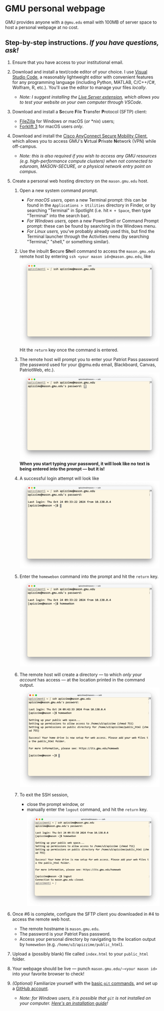 
# GMU personal webpage
GMU provides anyone with a `@gmu.edu` email with 100MB of server space to host a personal webpage at no cost.

## Step-by-step instructions. _If you have questions, ask!_
1. Ensure that you have access to your institutional email.
3. Download and install a text/code editor of your choice. I use [Visual Studio Code](https://code.visualstudio.com/), a reasonably lightweight editor with convenient features for any programming language (including Python, MATLAB, C/C++/C#, Wolfram, R, etc.). You'll use the editor to manage your files _locally_.
    - _Note: I suggest installing the [Live Server extension](https://marketplace.visualstudio.com/items?itemName=ritwickdey.LiveServer), which allows you to test your website on your own computer through VSCode_.
4. Download and install a **S**ecure **F**ile **T**ransfer **P**rotocol (SFTP) client:
    - [FileZilla](https://filezilla-project.org/download.php?type=client) for Windows _or_ macOS (_or_ *nix) users;
    - [Forklift 3](https://binarynights.com/) for macOS users _only_.
5. Download and install the [Cisco AnyConnect Secure Mobility Client](https://its.gmu.edu/service/virtual-private-network-vpn/), which allows you to access GMU's **V**irtual **P**rivate **N**etwork (VPN) while off-campus. 
    - _Note: this is also required if you wish to access _any_ GMU resources (e.g. high-performance compute clusters) when not connected to eduroam, MASON-SECURE, or a physical network entry point on campus_.
6. Create a personal web hosting directory on the `mason.gmu.edu` host.
    1. Open a new system command prompt.
        - _For macOS users,_ open a new Terminal prompt: this can be found in the `Applications > Utilities` directory in Finder, or by searching "Terminal" in Spotlight (i.e. hit `⌘ + Space`, then type "Terminal" into the search bar). 
        - _For Windows users,_ open a new PowerShell or Command Prompt prompt: these can be found by searching in the Windows menu.
        - _For Linux users,_ you've probably already used this, but find the Terminal launcher through the Activities menu (by searching "Terminal," "shell," or something similar).

    2. Use the inbuilt **S**ecure **Sh**ell command to access the `mason.gmu.edu` remote host by entering `ssh <your mason id>@mason.gmu.edu`, like ![Example use of the ssh command in macOS zsh.](assets/img/ssh-1.png) Hit the `return` key once the command is entered.

    3. The remote host will prompt you to enter your Patriot Pass password (the password used for your @gmu.edu email, Blackboard, Canvas, PatriotWeb, etc.). ![SSH password prompt.](assets/img/ssh-2.png) **When you start typing your password, it will look like no text is being entered into the prompt — but it is!**

    4. A successful login attempt will look like ![A successful login attempt.](assets/img/ssh-3.png)

    5. Enter the `homewebon` command into the prompt and hit the `return` key. ![Homewebon command demo.](assets/img/ssh-4.png)

    6. The remote host will create a directory — to which _only your account_ has access — at the location printed in the command output. ![Homewebon output.](assets/img/ssh-5.png)

    7. To exit the SSH session,
        - close the prompt window, or
        - manually enter the `logout` command, and hit the `return` key. ![Manually log out of session.](assets/img/ssh-7.png)

7. Once #6 is complete, configure the SFTP client you downloaded in #4 to access the remote web host.
    - The remote hostname is `mason.gmu.edu`.
    - The password is your Patriot Pass password.
    - Access your personal directory by navigating to the location output by `homewebon` (e.g. `/home/u3/apizzime/public_html`).

8. Upload a (possibly blank) file called `index.html` to your `public_html` folder.

9. Your webpage should be live — punch `mason.gmu.edu/~<your mason id>` into your favorite browser to check!
        
8. _(Optional)_ Familiarize yourself with the [basic `git` commands](https://www.atlassian.com/git), and set up a [GitHub account](https://github.com/).
    - _Note: for Windows users, it is possible that `git` is not installed on your computer. [Here's an installation guide](https://github.com/git-guides/install-git)!_
 